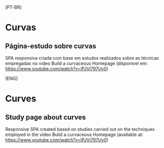 [PT-BR]

# Curvas

## Página-estudo sobre curvas

SPA responsiva criada com base em estudos realizados sobre as técnicas empregadas no vídeo Build a curvaceous Homepage (disponível em: https://www.youtube.com/watch?v=lPJVi797Uy0)

[ENG]

# Curves

## Study page about curves

Responsive SPA created based on studies carried out on the techniques employed in the video Build a curvaceous Homepage (available at: https://www.youtube.com/watch?v=lPJVi797Uy0)